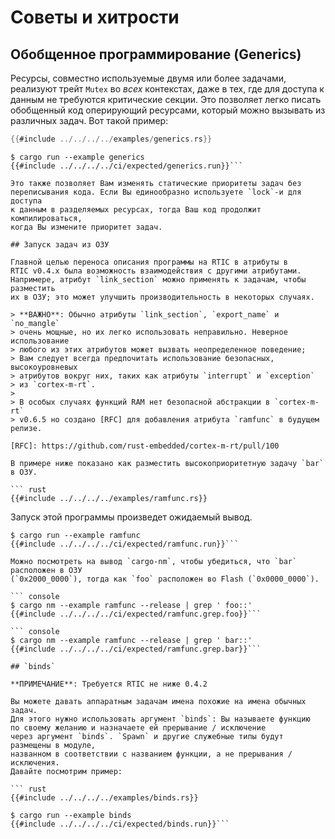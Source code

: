 # Советы и хитрости

## Обобщенное программирование (Generics)

Ресурсы, совместно используемые двумя или более задачами, реализуют трейт `Mutex`
во *всех* контекстах, даже в тех, где для доступа к данным не требуются
критические секции. Это позволяет легко писать обобщенный код оперирующий
ресурсами, который можно вызывать из различных задач. Вот такой пример:

``` rust
{{#include ../../../../examples/generics.rs}}
```

``` console
$ cargo run --example generics
{{#include ../../../../ci/expected/generics.run}}```

Это также позволяет Вам изменять статические приоритеты задач без
переписывания кода. Если Вы единообразно используете `lock`-и для доступа
к данным в разделяемых ресурсах, тогда Ваш код продолжит компилироваться,
когда Вы измените приоритет задач.

## Запуск задач из ОЗУ

Главной целью переноса описания программы на RTIC в атрибуты в
RTIC v0.4.x была возможность взаимодействия с другими атрибутами.
Напримерe, атрибут `link_section` можно применять к задачам, чтобы разместить
их в ОЗУ; это может улучшить производительность в некоторых случаях.

> **ВАЖНО**: Обычно атрибуты `link_section`, `export_name` и `no_mangle`
> очень мощные, но их легко использовать неправильно. Неверное использование
> любого из этих атрибутов может вызвать неопределенное поведение;
> Вам следует всегда предпочитать использование безопасных, высокоуровневых
> атрибутов вокруг них, таких как атрибуты `interrupt` и `exception`
> из `cortex-m-rt`.
>
> В особых случаях функций RAM нет безопасной абстракции в `cortex-m-rt`
> v0.6.5 но создано [RFC] для добавления атрибута `ramfunc` в будущем релизе.

[RFC]: https://github.com/rust-embedded/cortex-m-rt/pull/100

В примере ниже показано как разместить высокоприоритетную задачу `bar` в ОЗУ.

``` rust
{{#include ../../../../examples/ramfunc.rs}}
```

Запуск этой программы произведет ожидаемый вывод.

``` console
$ cargo run --example ramfunc
{{#include ../../../../ci/expected/ramfunc.run}}```

Можно посмотреть на вывод `cargo-nm`, чтобы убедиться, что `bar` расположен в ОЗУ
(`0x2000_0000`), тогда как `foo` расположен во Flash (`0x0000_0000`).

``` console
$ cargo nm --example ramfunc --release | grep ' foo::'
{{#include ../../../../ci/expected/ramfunc.grep.foo}}```

``` console
$ cargo nm --example ramfunc --release | grep ' bar::'
{{#include ../../../../ci/expected/ramfunc.grep.bar}}```

## `binds`

**ПРИМЕЧАНИЕ**: Требуется RTIC не ниже 0.4.2

Вы можете давать аппаратным задачам имена похожие на имена обычных задач.
Для этого нужно использовать аргумент `binds`: Вы называете функцию
по своему желанию и назначаете ей прерывание / исключение
через аргумент `binds`. `Spawn` и другие служебные типы будут размещены в модуле,
названном в соответствии с названием функции, а не прерывания / исключения.
Давайте посмотрим пример:

``` rust
{{#include ../../../../examples/binds.rs}}
```
``` console
$ cargo run --example binds
{{#include ../../../../ci/expected/binds.run}}```
